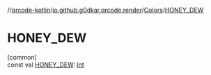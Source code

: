 //[qrcode-kotlin](../../../index.md)/[io.github.g0dkar.qrcode.render](../index.md)/[Colors](index.md)/[HONEY_DEW](-h-o-n-e-y_-d-e-w.md)

# HONEY_DEW

[common]\
const val [HONEY_DEW](-h-o-n-e-y_-d-e-w.md): [Int](https://kotlinlang.org/api/latest/jvm/stdlib/kotlin/-int/index.html)
